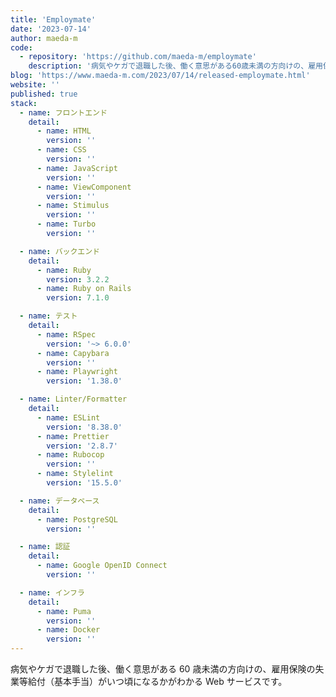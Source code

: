 ```yaml
---
title: 'Employmate'
date: '2023-07-14'
author: maeda-m
code:
  - repository: 'https://github.com/maeda-m/employmate'
    description: '病気やケガで退職した後、働く意思がある60歳未満の方向けの、雇用保険の失業等給付（基本手当）がいつ頃になるかがわかるWebサービスです。'
blog: 'https://www.maeda-m.com/2023/07/14/released-employmate.html'
website: ''
published: true
stack:
  - name: フロントエンド
    detail:
      - name: HTML
        version: ''
      - name: CSS
        version: ''
      - name: JavaScript
        version: ''
      - name: ViewComponent
        version: ''
      - name: Stimulus
        version: ''
      - name: Turbo
        version: ''

  - name: バックエンド
    detail:
      - name: Ruby
        version: 3.2.2
      - name: Ruby on Rails
        version: 7.1.0

  - name: テスト
    detail:
      - name: RSpec
        version: '~> 6.0.0'
      - name: Capybara
        version: ''
      - name: Playwright
        version: '1.38.0'

  - name: Linter/Formatter
    detail:
      - name: ESLint
        version: '8.38.0'
      - name: Prettier
        version: '2.8.7'
      - name: Rubocop
        version: ''
      - name: Stylelint
        version: '15.5.0'

  - name: データベース
    detail:
      - name: PostgreSQL
        version: ''

  - name: 認証
    detail:
      - name: Google OpenID Connect
        version: ''

  - name: インフラ
    detail:
      - name: Puma
        version: ''
      - name: Docker
        version: ''
---
```


病気やケガで退職した後、働く意思がある 60 歳未満の方向けの、雇用保険の失業等給付（基本手当）がいつ頃になるかがわかる Web サービスです。
